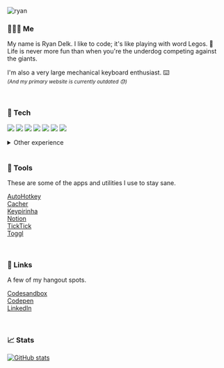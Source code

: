 ![ryan](https://user-images.githubusercontent.com/26914643/135576486-8893be20-2ac5-4eb5-afe3-d122e7801a00.png)

### 🤦🏻‍♂️ Me

My name is Ryan Delk. I like to code; it's like playing with word Legos. 🧱  
Life is never more fun than when you're the underdog competing against the giants.

I'm also a very large mechanical keyboard enthusiast. ⌨️  
<sub>_(And my primary website is currently outdated 😓)_</sub>

<br />

### 🧰 Tech

![](https://img.shields.io/badge/Vue-informational?style=flat&logoWidth=16&logo=vue.js&logoColor=42b983&color=42b983&labelColor=35495e)
![](https://img.shields.io/badge/React-informational?style=flat&logoWidth=16&logo=react&logoColor=61DAFB&color=61DAFB&labelColor=20232a)
![](https://img.shields.io/badge/GraphQL-informational?style=flat&logoWidth=16&logo=graphql&logoColor=E10098&color=E10098&labelColor=161e26)
![](https://img.shields.io/badge/Node.js-informational?style=flat&logoWidth=16&logo=node.js&logoColor=68a063&color=3c873a&labelColor=303030)
![](https://img.shields.io/badge/SQL-informational?style=flat&logoWidth=16&logo=microsoftsqlserver&logoColor=CC2927&color=CC2927&labelColor=20232a)
![](https://img.shields.io/badge/MongoDB-informational?style=flat&logoWidth=16&logo=mongodb&logoColor=47A248&color=47A248&labelColor=3f3e42)
![](https://img.shields.io/badge/VS_Code-informational?style=flat&logoWidth=16&logo=visualstudiocode&logoColor=007ACC&color=007ACC&labelColor=303030)

<details>
  <summary>Other experience</summary>
  <ul>
    <li>adobe cc</li>
    <li>lua</li>
    <li>pug</li>
    <li>quasar</li>
    <li>material ui</li>
    <li>python</li>
    <li>regular expression</li>
    <li>stripe</li>
    <li>typescript</li>
    <li>webpack</li>
    <li>yarn</li>
  </ul>
</details>

<br />

### 🔨 Tools

These are some of the apps and utilities I use to stay sane.

[AutoHotkey](https://www.autohotkey.com)  
[Cacher](https://www.cacher.io)  
[Keypirinha](https://keypirinha.com)  
[Notion](https://www.notion.so)  
[TickTick](https://ticktick.com)  
[Toggl](https://toggl.com/track)

<br />

### 🔗 Links

A few of my hangout spots.

[Codesandbox](https://codesandbox.io/u/thedelk)  
[Codepen](https://codepen.io/thedelk)  
[LinkedIn](https://www.linkedin.com/in/rdelk)

<br />

### 📈 Stats

[![GitHub stats](https://github-readme-stats.vercel.app/api?username=thedelk&theme=nord&count_private=true&show_icons=true&hide_border=true&hide_title=true)](https://github.com/anuraghazra/github-readme-stats)
